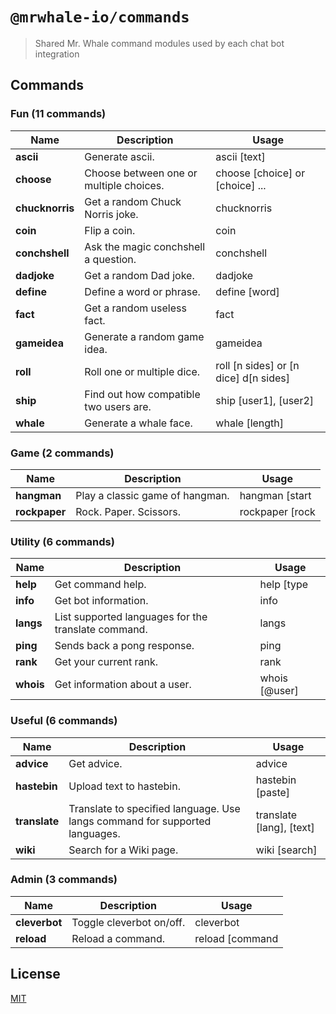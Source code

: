 # `@mrwhale-io/commands`

> Shared Mr. Whale command modules used by each chat bot integration

## Commands

### Fun (11 commands)

| Name            | Description                             | Usage                                 |
| --------------- | --------------------------------------- | ------------------------------------- |
| **ascii**       | Generate ascii.                         | ascii [text]                          |
| **choose**      | Choose between one or multiple choices. | choose [choice] or [choice] ...       |
| **chucknorris** | Get a random Chuck Norris joke.         | chucknorris                           |
| **coin**        | Flip a coin.                            | coin                                  |
| **conchshell**  | Ask the magic conchshell a question.    | conchshell                            | 
| **dadjoke**     | Get a random Dad joke.                  | dadjoke                               |
| **define**      | Define a word or phrase.                | define [word]                         |
| **fact**        | Get a random useless fact.              | fact                                  |
| **gameidea**    | Generate a random game idea.            | gameidea                              |
| **roll**        | Roll one or multiple dice.              | roll [n sides] or [n dice] d[n sides] |
| **ship**        | Find out how compatible two users are.  | ship [user1], [user2]                 |              
| **whale**       | Generate a whale face.                  | whale [length]                        |

### Game (2 commands)

| Name          | Description                     | Usage                             |
| ------------- | ------------------------------- | --------------------------------- |
| **hangman**   | Play a classic game of hangman. | hangman [start|guess|end] [guess] |
| **rockpaper** | Rock. Paper. Scissors.          | rockpaper [rock|paper|scissors]   |

### Utility (6 commands)

| Name      | Description                                         | Usage            |
| --------- | --------------------------------------------------- | ---------------- |
| **help**  | Get command help.                                   | help [type|name] |
| **info**  | Get bot information.                                | info             |
| **langs** | List supported languages for the translate command. | langs            |
| **ping**  | Sends back a pong response.                         | ping             |
| **rank**  | Get your current rank.                              | rank             |
| **whois** | Get information about a user.                       | whois [@user]    |

### Useful (6 commands)

| Name          | Description                                                                 | Usage                    |
| ------------- | --------------------------------------------------------------------------- | ------------------------ |
| **advice**    | Get advice.                                                                 | advice                   |
| **hastebin**  | Upload text to hastebin.                                                    | hastebin [paste]         |
| **translate** | Translate to specified language. Use langs command for supported languages. | translate [lang], [text] |
| **wiki**      | Search for a Wiki page.                                                     | wiki [search]            |

### Admin (3 commands)

| Name          | Description                              | Usage                |
| ------------- | ---------------------------------------- | -------------------- |
| **cleverbot** | Toggle cleverbot on/off.                 | cleverbot            |
| **reload**    | Reload a command.                        | reload [command|all] |

## License

[MIT](https://tldrlegal.com/license/mit-license)